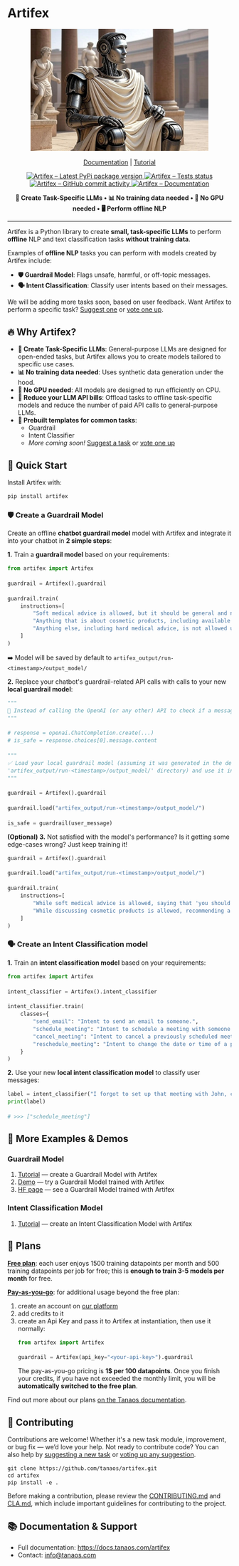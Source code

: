 # Artifex

<p align="center">
    <a href="https://github.com/tanaos/artifex">
        <img src="https://raw.githubusercontent.com/tanaos/artifex/master/assets/hero.png" width="400px" alt="Artifex – Train task specific LLMs without training data, for offline NLP and Text Classification">
    </a>
</p>

<p align="center">
    <a href="https://docs.tanaos.com/artifex/intro">Documentation</a>
    |
    <a href="https://docs.tanaos.com/artifex/tutorials">Tutorial</a>
</p>

<p align="center">
    <a href="https://pypi.org/project/artifex/">
        <img src="https://img.shields.io/pypi/v/artifex?logo=pypi&logoColor=%23fff&color=%23006dad&label=Pypi"
        alt="Artifex – Latest PyPi package version">
    </a>
    <a href="https://github.com/tanaos/artifex/actions/workflows/python-publish.yml">
        <img src="https://img.shields.io/github/actions/workflow/status/tanaos/artifex/python-publish.yml?logo=github&logoColor=%23fff&label=Tests"
        alt="Artifex – Tests status">
    </a>
    <a href="https://github.com/tanaos/artifex/commits/">
        <img src="https://img.shields.io/github/commit-activity/m/tanaos/artifex?style=flat&color=purple&label=Commit%20Activity" alt="Artifex – GitHub commit activity">
    </a>
    <a href="https://docs.tanaos.com/artifex/intro">
        <img src="https://img.shields.io/badge/%20Docs-Read%20the%20docs-orange?logo=docusaurus&logoColor=white"
        alt="Artifex – Documentation">
    </a>
</p>

<p align="center">
  <strong>🎯 Create Task-Specific LLMs • 📊 No training data needed • 🌱 No GPU needed • 🖥️ Perform offline NLP</strong>
</p>

---

Artifex is a Python library to create **small, task-specific LLMs** to perform **offline** NLP and text classification tasks **without training data**.

Examples of **offline NLP** tasks you can perform with models created by Artifex include:
- **🛡️ Guardrail Model**: Flags unsafe, harmful, or off-topic messages.
- **🗣️ Intent Classification**: Classify user intents based on their messages.

We will be adding more tasks soon, based on user feedback. Want Artifex to perform a specific task? [Suggest one](https://github.com/tanaos/artifex/discussions/new?category=task-suggestions) or [vote one up](https://github.com/tanaos/artifex/discussions/categories/task-suggestions).

## 🔥 Why Artifex?

- **🎯 Create Task-Specific LLMs**: General-purpose LLMs are designed for open-ended tasks, but Artifex allows you to create models tailored to specific use cases.
- **📊 No training data needed**: Uses synthetic data generation under the hood.
- **🌱 No GPU needed**: All models are designed to run efficiently on CPU.
- **💸 Reduce your LLM API bills**: Offload tasks to offline task-specific models and reduce the number of paid API calls to general-purpose LLMs.
- **🔧 Prebuilt templates for common tasks**:
    - Guardrail
    - Intent Classifier
    - *More coming soon!* [Suggest a task](https://github.com/tanaos/artifex/discussions/new?category=task-suggestions) or [vote one up](https://github.com/tanaos/artifex/discussions/categories/task-suggestions)

## 🚀 Quick Start

Install Artifex with:

```bash
pip install artifex
```

### 🛡️ Create a Guardrail Model

Create an offline **chatbot guardrail model** model with Artifex and integrate it into your chatbot in **2 simple steps**:

**1.** Train a **guardrail model** based on your requirements:

```python
from artifex import Artifex

guardrail = Artifex().guardrail

guardrail.train(
    instructions=[
        "Soft medical advice is allowed, but it should be general and not specific to any individual.",
        "Anything that is about cosmetic products, including available products or their usage, is allowed.",
        "Anything else, including hard medical advice, is not allowed under any circumstances.",
    ]
)
```

➡️ Model will be saved by default to `artifex_output/run-<timestamp>/output_model/`

**2.** Replace your chatbot's guardrail-related API calls with calls to your new **local guardrail model**:

```python
"""
🚫 Instead of calling the OpenAI (or any other) API to check if a message is safe:
"""

# response = openai.ChatCompletion.create(...)
# is_safe = response.choices[0].message.content

"""
✅ Load your local guardrail model (assuming it was generated in the default 
'artifex_output/run-<timestamp>/output_model/' directory) and use it instead:
"""

guardrail = Artifex().guardrail

guardrail.load("artifex_output/run-<timestamp>/output_model/")

is_safe = guardrail(user_message)
``` 

**(Optional) 3.** Not satisfied with the model's performance? Is it getting some edge-cases wrong? Just keep training it!

```python
guardrail = Artifex().guardrail

guardrail.load("artifex_output/run-<timestamp>/output_model/")

guardrail.train(
    instructions=[
        "While soft medical advice is allowed, saying that 'you should take X medication' is not allowed.",
        "While discussing cosmetic products is allowed, recommending a competitor's product is not.",
    ]
)
```

### 🗣️ Create an Intent Classification model

**1.** Train an **intent classification model** based on your requirements:

```python
from artifex import Artifex

intent_classifier = Artifex().intent_classifier

intent_classifier.train(
    classes={
        "send_email": "Intent to send an email to someone.",
        "schedule_meeting": "Intent to schedule a meeting with someone.",
        "cancel_meeting": "Intent to cancel a previously scheduled meeting.",
        "reschedule_meeting": "Intent to change the date or time of a previously scheduled meeting.",
    }
)
```

**2.** Use your new **local intent classification model** to classify user messages:

```python
label = intent_classifier("I forgot to set up that meeting with John, could you do that for me?")
print(label)

# >>> ["schedule_meeting"]
```

## 🔗 More Examples & Demos

### Guardrail Model 
1. [Tutorial](https://colab.research.google.com/github/tanaos/tanaos-docs/blob/master/blueprints/artifex/guardrail.ipynb) — create a Guardrail Model with Artifex
2. [Demo](https://huggingface.co/spaces/tanaos/online-store-chatbot-guardrail-demo) — try a Guardrail Model trained with Artifex
3. [HF page](https://huggingface.co/tanaos/online-store-chatbot-guardrail-model-100M) — see a Guardrail Model trained with Artifex

### Intent Classification Model
1. [Tutorial](https://colab.research.google.com/github/tanaos/tanaos-docs/blob/master/blueprints/artifex/intent_classifier.ipynb) — create an Intent Classification Model with Artifex

## 🔑 Plans

<ins>**Free plan**</ins>: each user enjoys 1500 training datapoints per month and 500 training datapoints per job for free; this is **enough to train 3-5 models per month** for free.

<ins>**Pay-as-you-go**</ins>: for additional usage beyond the free plan:
1. create an account on [our platform](https://platform.tanaos.com) 
2. add credits to it
3. create an Api Key and pass it to Artifex at instantiation, then use it normally:
    ```python
    from artifex import Artifex

    guardrail = Artifex(api_key="<your-api-key>").guardrail
    ```
    The pay-as-you-go pricing is **1$ per 100 datapoints**. Once you finish your credits, if you have not exceeded the monthly limit, you will be **automatically switched to the free plan**.

Find out more about our plans [on the Tanaos documentation](https://docs.tanaos.com/artifex/plans).

## 🤝 Contributing

Contributions are welcome! Whether it's a new task module, improvement, or bug fix — we’d love your help. Not ready to contribute code? You can also help by [suggesting a new task](https://github.com/tanaos/artifex/discussions/new?category=task-suggestions) or [voting up any suggestion](https://github.com/tanaos/artifex/discussions/categories/task-suggestions).

```
git clone https://github.com/tanaos/artifex.git
cd artifex
pip install -e .
```

Before making a contribution, please review the [CONTRIBUTING.md](CONTRIBUTING.md) and [CLA.md](CLA.md), which include important guidelines for contributing to the project.

## 📚 Documentation & Support

- Full documentation: https://docs.tanaos.com/artifex
- Contact: info@tanaos.com
